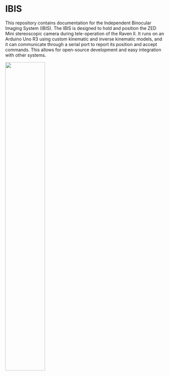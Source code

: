 # IBIS

This repository contains documentation for the Independent Binocular Imaging System (IBIS). The IBIS is designed to hold and position the ZED Mini stereoscopic camera during tele-operation of the Raven II. It runs on an Arduino Uno R3 using custom kinematic and inverse kinematic models, and it can communicate through a serial port to report its position and accept commands. This allows for open-source development and easy integration with other systems. 

<img src="https://github.com/kch4fk/IBIS/ETC/IBIS.png" width="50%">
